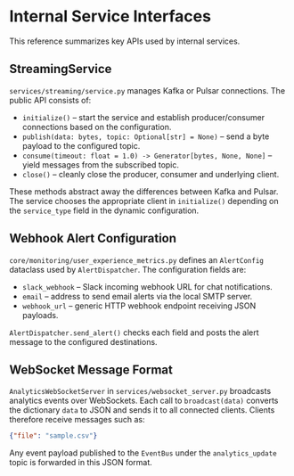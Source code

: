 # Internal Service Interfaces

This reference summarizes key APIs used by internal services.

## StreamingService

`services/streaming/service.py` manages Kafka or Pulsar connections. The public API consists of:

- `initialize()` – start the service and establish producer/consumer connections based on the configuration.
- `publish(data: bytes, topic: Optional[str] = None)` – send a byte payload to the configured topic.
- `consume(timeout: float = 1.0) -> Generator[bytes, None, None]` – yield messages from the subscribed topic.
- `close()` – cleanly close the producer, consumer and underlying client.

These methods abstract away the differences between Kafka and Pulsar. The service chooses the appropriate client in `initialize()` depending on the `service_type` field in the dynamic configuration.

## Webhook Alert Configuration

`core/monitoring/user_experience_metrics.py` defines an `AlertConfig` dataclass used by `AlertDispatcher`. The configuration fields are:

- `slack_webhook` – Slack incoming webhook URL for chat notifications.
- `email` – address to send email alerts via the local SMTP server.
- `webhook_url` – generic HTTP webhook endpoint receiving JSON payloads.

`AlertDispatcher.send_alert()` checks each field and posts the alert message to the configured destinations.

## WebSocket Message Format

`AnalyticsWebSocketServer` in `services/websocket_server.py` broadcasts analytics events over WebSockets. Each call to `broadcast(data)` converts the dictionary `data` to JSON and sends it to all connected clients. Clients therefore receive messages such as:

```json
{"file": "sample.csv"}
```

Any event payload published to the `EventBus` under the `analytics_update` topic is forwarded in this JSON format.
